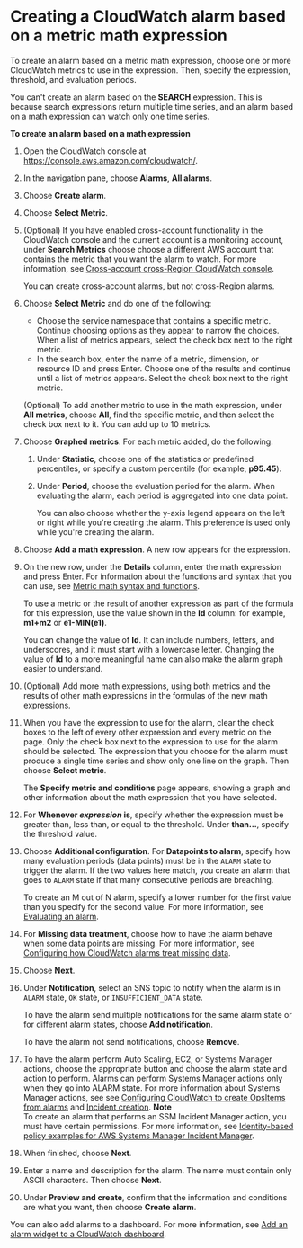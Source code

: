 # Creating a CloudWatch alarm based on a metric math expression<a name="Create-alarm-on-metric-math-expression"></a>

To create an alarm based on a metric math expression, choose one or more CloudWatch metrics to use in the expression\. Then, specify the expression, threshold, and evaluation periods\.

You can't create an alarm based on the **SEARCH** expression\. This is because search expressions return multiple time series, and an alarm based on a math expression can watch only one time series\.

**To create an alarm based on a math expression**

1. Open the CloudWatch console at [https://console\.aws\.amazon\.com/cloudwatch/](https://console.aws.amazon.com/cloudwatch/)\.

1. In the navigation pane, choose **Alarms**, **All alarms**\.

1. Choose **Create alarm**\.

1. Choose **Select Metric**\.

1. \(Optional\) If you have enabled cross\-account functionality in the CloudWatch console and the current account is a monitoring account, under **Search Metrics** choose choose a different AWS account that contains the metric that you want the alarm to watch\. For more information, see [Cross\-account cross\-Region CloudWatch console](Cross-Account-Cross-Region.md)\.

   You can create cross\-account alarms, but not cross\-Region alarms\.

1. Choose **Select Metric** and do one of the following:
   + Choose the service namespace that contains a specific metric\. Continue choosing options as they appear to narrow the choices\. When a list of metrics appears, select the check box next to the right metric\.
   + In the search box, enter the name of a metric, dimension, or resource ID and press Enter\. Choose one of the results and continue until a list of metrics appears\. Select the check box next to the right metric\. 

   \(Optional\) To add another metric to use in the math expression, under **All metrics**, choose **All**, find the specific metric, and then select the check box next to it\. You can add up to 10 metrics\.

1. Choose **Graphed metrics**\. For each metric added, do the following:

   1. Under **Statistic**, choose one of the statistics or predefined percentiles, or specify a custom percentile \(for example, **p95\.45**\)\.

   1. Under **Period**, choose the evaluation period for the alarm\. When evaluating the alarm, each period is aggregated into one data point\.

      You can also choose whether the y\-axis legend appears on the left or right while you're creating the alarm\. This preference is used only while you're creating the alarm\.

1. Choose **Add a math expression**\. A new row appears for the expression\.

1. On the new row, under the **Details** column, enter the math expression and press Enter\. For information about the functions and syntax that you can use, see [Metric math syntax and functions](using-metric-math.md#metric-math-syntax)\.

   To use a metric or the result of another expression as part of the formula for this expression, use the value shown in the **Id** column: for example, **m1\+m2** or **e1\-MIN\(e1\)**\.

   You can change the value of **Id**\. It can include numbers, letters, and underscores, and it must start with a lowercase letter\. Changing the value of **Id** to a more meaningful name can also make the alarm graph easier to understand\. 

1. \(Optional\) Add more math expressions, using both metrics and the results of other math expressions in the formulas of the new math expressions\.

1. When you have the expression to use for the alarm, clear the check boxes to the left of every other expression and every metric on the page\. Only the check box next to the expression to use for the alarm should be selected\. The expression that you choose for the alarm must produce a single time series and show only one line on the graph\. Then choose **Select metric**\.

   The **Specify metric and conditions** page appears, showing a graph and other information about the math expression that you have selected\.

1. For **Whenever *expression* is**, specify whether the expression must be greater than, less than, or equal to the threshold\. Under **than\.\.\.**, specify the threshold value\.

1. Choose **Additional configuration**\. For **Datapoints to alarm**, specify how many evaluation periods \(data points\) must be in the `ALARM` state to trigger the alarm\. If the two values here match, you create an alarm that goes to `ALARM` state if that many consecutive periods are breaching\.

   To create an M out of N alarm, specify a lower number for the first value than you specify for the second value\. For more information, see [Evaluating an alarm](AlarmThatSendsEmail.md#alarm-evaluation)\.

1. For **Missing data treatment**, choose how to have the alarm behave when some data points are missing\. For more information, see [Configuring how CloudWatch alarms treat missing data](AlarmThatSendsEmail.md#alarms-and-missing-data)\.

1. Choose **Next**\.

1. Under **Notification**, select an SNS topic to notify when the alarm is in `ALARM` state, `OK` state, or `INSUFFICIENT_DATA` state\.

   To have the alarm send multiple notifications for the same alarm state or for different alarm states, choose **Add notification**\.

   To have the alarm not send notifications, choose **Remove**\.

1. To have the alarm perform Auto Scaling, EC2, or Systems Manager actions, choose the appropriate button and choose the alarm state and action to perform\. Alarms can perform Systems Manager actions only when they go into ALARM state\. For more information about Systems Manager actions, see see [ Configuring CloudWatch to create OpsItems from alarms](https://docs.aws.amazon.com/systems-manager/latest/userguide/OpsCenter-create-OpsItems-from-CloudWatch-Alarms.html) and [ Incident creation](https://docs.aws.amazon.com/incident-manager/latest/userguide/incident-creation.html)\.
**Note**  
To create an alarm that performs an SSM Incident Manager action, you must have certain permissions\. For more information, see [ Identity\-based policy examples for AWS Systems Manager Incident Manager](https://docs.aws.amazon.com/incident-manager/latest/userguide/security_iam_id-based-policy-examples.html)\.

1. When finished, choose **Next**\.

1. Enter a name and description for the alarm\. The name must contain only ASCII characters\. Then choose **Next**\.

1. Under **Preview and create**, confirm that the information and conditions are what you want, then choose **Create alarm**\.

You can also add alarms to a dashboard\. For more information, see [Add an alarm widget to a CloudWatch dashboard](add_remove_alarm_dashboard.md)\. 
